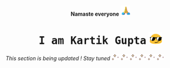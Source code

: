 <p align="center">
    <strong>Namaste everyone</strong>
    <img src="img/praying-praying-hands.gif" alt="Hand Wave" width=25/>
</p>
<p align="center">
   <h1 align="center">
    <samp> I am Kartik Gupta</samp>
    <img src="img/long-livethe-blob-sunglasses.gif" width=35 >
   </h1>
</p>

<em>
    This section is being updated ! Stay tuned
    
<img src="img/0529-light.gif" alt="Flash" width=20>
<img src="img/0529-light.gif" alt="Flash" width=20>
<img src="img/0529-light.gif" alt="Flash" width=20>
<img src="img/0529-light.gif" alt="Flash" width=20>
<img src="img/0529-light.gif" alt="Flash" width=20>
<img src="img/0529-light.gif" alt="Flash" width=20>
</em>


<!--
**thisiskartikgupta/thisiskartikgupta** is a ✨ _special_ ✨ repository because its `README.md` (this file) appears on your GitHub profile.

Here are some ideas to get you started:

- 🔭 I’m currently working on ...
- 🌱 I’m currently learning ...
- 👯 I’m looking to collaborate on ...
- 🤔 I’m looking for help with ...
- 💬 Ask me about ...
- 📫 How to reach me: ...
- 😄 Pronouns: ...
- ⚡ Fun fact: ...
-->
